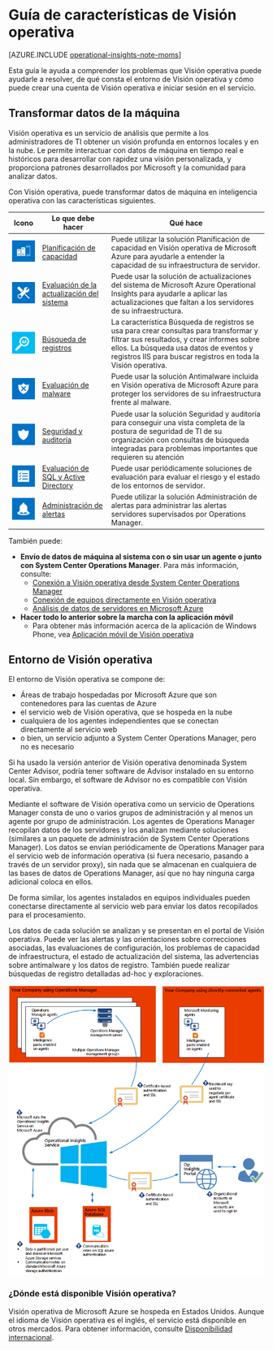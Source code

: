 <properties
	pageTitle="Guía de características de Visión operativa"
	description="Visión operativa es un servicio de análisis que permite a los administradores de TI obtener un visión profunda en entornos locales y en la nube. Le permite interactuar con datos de máquina en tiempo real e históricos para desarrollar con rapidez una visión personalizada, y proporciona patrones desarrollados por Microsoft y la comunidad para analizar datos."
	services="operational-insights"
	documentationCenter=""
	authors="bandersmsft"
	manager="jwhit"
	editor=""/>

<tags
	ms.service="operational-insights"
	ms.workload="na"
	ms.tgt_pltfrm="na"
	ms.devlang="na"
	ms.topic="get-started-article"
	ms.date="09/10/2015"
	ms.author="banders"/>

# Guía de características de Visión operativa

[AZURE.INCLUDE [operational-insights-note-moms](../../includes/operational-insights-note-moms.md)]

Esta guía le ayuda a comprender los problemas que Visión operativa puede ayudarle a resolver, de qué consta el entorno de Visión operativa y cómo puede crear una cuenta de Visión operativa e iniciar sesión en el servicio.

## Transformar datos de la máquina

Visión operativa es un servicio de análisis que permite a los administradores de TI obtener un visión profunda en entornos locales y en la nube. Le permite interactuar con datos de máquina en tiempo real e históricos para desarrollar con rapidez una visión personalizada, y proporciona patrones desarrollados por Microsoft y la comunidad para analizar datos.

Con Visión operativa, puede transformar datos de máquina en inteligencia operativa con las características siguientes.


|**Icono** | **Lo que debe hacer** | **Qué hace**|
|---|---|---|
|![](./media/operational-insights-feature-guide/cap-plan.png) | [Planificación de capacidad](operational-insights-capacity.md) | Puede utilizar la solución Planificación de capacidad en Visión operativa de Microsoft Azure para ayudarle a entender la capacidad de su infraestructura de servidor. |
| ![](./media/operational-insights-feature-guide/update.png) | [Evaluación de la actualización del sistema](operational-insights-updates.md) | Puede usar la solución de actualizaciones del sistema de Microsoft Azure Operational Insights para ayudarle a aplicar las actualizaciones que faltan a los servidores de su infraestructura. |
| ![](./media/operational-insights-feature-guide/log-search.png) | [Búsqueda de registros](operational-insights-search.md) | La característica Búsqueda de registros se usa para crear consultas para transformar y filtrar sus resultados, y crear informes sobre ellos. La búsqueda usa datos de eventos y registros IIS para buscar registros en toda la Visión operativa. |
| ![](./media/operational-insights-feature-guide/malware.png) | [Evaluación de malware](operational-insights-antimalware.md) | Puede usar la solución Antimalware incluida en Visión operativa de Microsoft Azure para proteger los servidores de su infraestructura frente al malware. |
| ![](./media/operational-insights-feature-guide/sec-audit.png) | [Seguridad y auditoría](operational-insights-security-audit.md) | Puede usar la solución Seguridad y auditoría para conseguir una vista completa de la postura de seguridad de TI de su organización con consultas de búsqueda integradas para problemas importantes que requieren su atención |
| ![](./media/operational-insights-feature-guide/assessment.png) | [Evaluación de SQL y Active Directory](operational-insights-assessment.md) | Puede usar periódicamente soluciones de evaluación para evaluar el riesgo y el estado de los entornos de servidor. |
| ![](./media/operational-insights-feature-guide/alert.png) | [Administración de alertas](operational-insights-alerts.md) | Puede utilizar la solución Administración de alertas para administrar las alertas servidores supervisados por Operations Manager. |


También puede:

- **Envío de datos de máquina al sistema con o sin usar un agente o junto con System Center Operations Manager**. Para más información, consulte:
	- [Conexión a Visión operativa desde System Center Operations Manager](operational-insights-connect-scom.md)
	- [Conexión de equipos directamente en Visión operativa](operational-insights-direct-agent.md)
	- [Análisis de datos de servidores en Microsoft Azure](operational-insights-analyze-data-azure.md)
- **Hacer todo lo anterior sobre la marcha con la aplicación móvil**
	- Para obtener más información acerca de la aplicación de Windows Phone, vea [Aplicación móvil de Visión operativa](http://www.windowsphone.com/es-ES/store/app/operational-insights/4823b935-83ce-466c-82bb-bd0a3f58d865)

## Entorno de Visión operativa

El entorno de Visión operativa se compone de:

- Áreas de trabajo hospedadas por Microsoft Azure que son contenedores para las cuentas de Azure
- el servicio web de Visión operativa, que se hospeda en la nube
- cualquiera de los agentes independientes que se conectan directamente al servicio web
- o bien, un servicio adjunto a System Center Operations Manager, pero no es necesario


Si ha usado la versión anterior de Visión operativa denominada System Center Advisor, podría tener software de Advisor instalado en su entorno local. Sin embargo, el software de Advisor no es compatible con Visión operativa.

Mediante el software de Visión operativa como un servicio de Operations Manager consta de uno o varios grupos de administración y al menos un agente por grupo de administración. Los agentes de Operations Manager recopilan datos de los servidores y los analizan mediante soluciones (similares a un paquete de administración de System Center Operations Manager). Los datos se envían periódicamente de Operations Manager para el servicio web de información operativa (si fuera necesario, pasando a través de un servidor proxy), sin nada que se almacenan en cualquiera de las bases de datos de Operations Manager, así que no hay ninguna carga adicional coloca en ellos.

De forma similar, los agentes instalados en equipos individuales pueden conectarse directamente al servicio web para enviar los datos recopilados para el procesamiento.

Los datos de cada solución se analizan y se presentan en el portal de Visión operativa. Puede ver las alertas y las orientaciones sobre correcciones asociadas, las evaluaciones de configuración, los problemas de capacidad de infraestructura, el estado de actualización del sistema, las advertencias sobre antimalware y los datos de registro. También puede realizar búsquedas de registro detalladas ad-hoc y exploraciones.

![Imagen del diagrama de información general de Visión operativa](./media/operational-insights-feature-guide/environment.png)

### ¿Dónde está disponible Visión operativa?
Visión operativa de Microsoft Azure se hospeda en Estados Unidos. Aunque el idioma de Visión operativa es el inglés, el servicio está disponible en otros mercados. Para obtener información, consulte [Disponibilidad internacional](http://go.microsoft.com/fwlink/?LinkId=229842).

<!---HONumber=Sept15_HO3-->